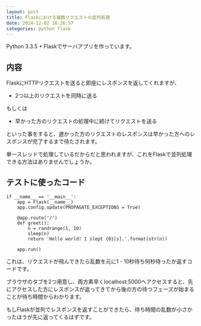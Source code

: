 ```yaml
---
layout: post
title: Flaskにおける複数リクエストの並列処理
date: 2014-12-02 18:26:57
categories: python flask
---
```

<!-- {% raw %} -->
<p>Python 3.3.5 + Flaskでサーバアプリを作っています。</p>

<h2>内容</h2>

<p>FlaskにHTTPリクエストを送ると即座にレスポンスを返してくれますが、</p>

<ul>
<li>2つ以上のリクエストを同時に送る</li>
</ul>

<p>もしくは</p>

<ul>
<li>早かった方のリクエストの処理中に続けてリクエストを送る</li>
</ul>

<p>といった事をすると、遅かった方のリクエストのレスポンスは早かった方へのレスポンスが完了するまで待たされます。</p>

<p>単一スレッドで処理しているだからだと思われますが、これをFlaskで並列処理できる方法はありませんでしょうか。</p>

<h2>テストに使ったコード</h2>



<pre class="lang-py prettyprint-override"><code>if __name__ == '__main__':
    app = Flask(__name__)
    app.config.update(PROPAGATE_EXCEPTIONS = True)

    @app.route('/')
    def greet():
        n = randrange(1, 10)
        sleep(n)
        return 'Hello world! I slept {0}[s].'.format(str(n))

    app.run()
</code></pre>

<p>これは、リクエストが飛んできたら乱数を元に1 - 10秒待ち何秒待ったか返すコードです。</p>

<p>ブラウザのタブを2つ用意し、両方素早くlocalhost:5000へアクセスすると、先にアクセスした方にレスポンスが返ってきてから後の方の待つフェーズが始まることが待ち時間からわかります。</p>

<p>もしFlaskが並列でレスポンスを返すことができたら、待ち時間の乱数が小さかったほうが先に返ってくるはずです。</p>
<!-- {% endraw %} -->
